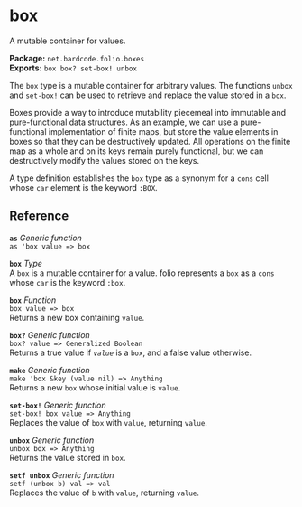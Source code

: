 # box
A mutable container for values.

**Package:** `net.bardcode.folio.boxes`<br>
**Exports:** `box box? set-box! unbox`

The `box` type is a mutable container for arbitrary values. The functions `unbox` and `set-box!` can be used to retrieve and replace the value stored in a `box`.

Boxes provide a way to introduce mutability piecemeal into immutable and pure-functional data structures. As an example, we can use a pure-functional implementation of finite maps, but store the value elements in boxes so that they can be destructively updated. All operations on the finite map as a whole and on its keys remain purely functional, but we can destructively modify the values stored on the keys.

A type definition establishes the `box` type as a synonym for a `cons` cell whose `car` element is the keyword `:BOX`.

## Reference

**`as`** *Generic function* <br>
`as 'box value => box`<br>

**`box`** *Type* <br>
A `box` is a mutable container for a value. folio represents a `box` as a
`cons` whose `car` is the keyword `:box`.

**`box`** *Function* <br>
`box value => box`<br>
Returns a new box containing `value`.

**`box?`** *Generic function* <br>
`box? value => Generalized Boolean`<br>
Returns a true value if *`value`* is a `box`, and a false value otherwise.

**`make`** *Generic function* <br>
`make 'box &key (value nil) => Anything`<br>
Returns a new `box` whose initial value is `value`.

**`set-box!`** *Generic function* <br>
`set-box! box value => Anything`<br>
Replaces the value of `box` with `value`, returning `value`.

**`unbox`** *Generic function* <br>
`unbox box => Anything`<br>
Returns the value stored in `box`.

**`setf unbox`** *Generic function* <br>
`setf (unbox b) val => val`<br>
Replaces the value of `b` with `value`, returning `value`.





